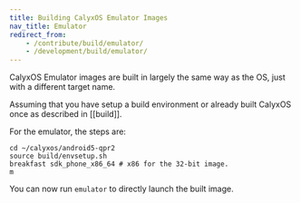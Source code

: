 ```yaml
---
title: Building CalyxOS Emulator Images
nav_title: Emulator
redirect_from:
    - /contribute/build/emulator/
    - /development/build/emulator/
---
```


CalyxOS Emulator images are built in largely the same way as the OS, just with a different target name.

Assuming that you have setup a build environment or already built CalyxOS once as described in [[build]].

For the emulator, the steps are:

```shell
cd ~/calyxos/android5-qpr2
source build/envsetup.sh
breakfast sdk_phone_x86_64 # x86 for the 32-bit image.
m
```

You can now run `emulator` to directly launch the built image.
